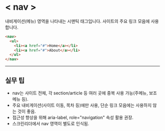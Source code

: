 # < nav >

내비게이션(메뉴) 영역을 나타내는 시맨틱 태그입니다. 사이트의 주요 링크 모음에 사용합니다.

```html
<nav>
  <ul>
    <li><a href="#">Home</a></li>
    <li><a href="#">About</a></li>
  </ul>
</nav>
```

---

## 실무 팁
- nav는 사이트 전체, 각 section/article 등 여러 곳에 중복 사용 가능(주메뉴, 보조메뉴 등).
- 주요 내비게이션(사이트 이동, 목차 등)에만 사용, 단순 링크 모음에는 사용하지 않는 것이 좋음.
- 접근성 향상을 위해 aria-label, role="navigation" 속성 활용 권장.
- 스크린리더에서 nav 영역이 별도로 인식됨.
